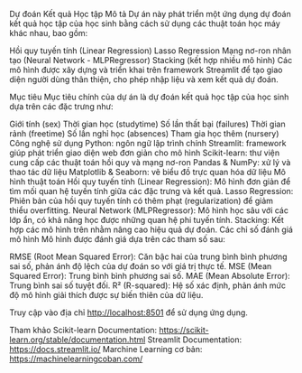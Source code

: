 Dự đoán Kết quả Học tập 
Mô tả
Dự án này phát triển một ứng dụng dự đoán kết quả học tập của học sinh bằng cách sử dụng các thuật toán học máy khác nhau, bao gồm:

Hồi quy tuyến tính (Linear Regression)
Lasso Regression
Mạng nơ-ron nhân tạo (Neural Network - MLPRegressor)
Stacking (kết hợp nhiều mô hình)
Các mô hình được xây dựng và triển khai trên framework Streamlit để tạo giao diện người dùng thân thiện, cho phép nhập liệu và xem kết quả dự đoán.

Mục tiêu
Mục tiêu chính của dự án là dự đoán kết quả học tập của học sinh dựa trên các đặc trưng như:

Giới tính (sex)
Thời gian học (studytime)
Số lần thất bại (failures)
Thời gian rảnh (freetime)
Số lần nghỉ học (absences)
Tham gia học thêm (nursery)
Công nghệ sử dụng
Python: ngôn ngữ lập trình chính
Streamlit: framework giúp phát triển giao diện web đơn giản cho mô hình
Scikit-learn: thư viện cung cấp các thuật toán hồi quy và mạng nơ-ron
Pandas & NumPy: xử lý và thao tác dữ liệu
Matplotlib & Seaborn: vẽ biểu đồ trực quan hóa dữ liệu
Mô hình thuật toán
Hồi quy tuyến tính (Linear Regression): Mô hình đơn giản để tìm mối quan hệ tuyến tính giữa các đặc trưng và kết quả.
Lasso Regression: Phiên bản của hồi quy tuyến tính có thêm phạt (regularization) để giảm thiểu overfitting.
Neural Network (MLPRegressor): Mô hình học sâu với các lớp ẩn, có khả năng học được những quan hệ phi tuyến tính.
Stacking: Kết hợp các mô hình trên nhằm nâng cao hiệu quả dự đoán.
Các chỉ số đánh giá mô hình
Mô hình được đánh giá dựa trên các tham số sau:

RMSE (Root Mean Squared Error): Căn bậc hai của trung bình bình phương sai số, phản ánh độ lệch của dự đoán so với giá trị thực tế.
MSE (Mean Squared Error): Trung bình bình phương sai số.
MAE (Mean Absolute Error): Trung bình sai số tuyệt đối.
R² (R-squared): Hệ số xác định, phản ánh mức độ mô hình giải thích được sự biến thiên của dữ liệu.

Truy cập vào địa chỉ [http://localhost:8501](https://nhom3--64ktpm5.streamlit.app/) để sử dụng ứng dụng.

Tham khảo
Scikit-learn Documentation: https://scikit-learn.org/stable/documentation.html
Streamlit Documentation: https://docs.streamlit.io/
Marchine Learning cơ bản: https://machinelearningcoban.com/
